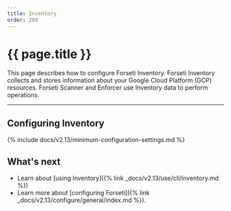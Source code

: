 ```yaml
---
title: Inventory
order: 200
---
```


# {{ page.title }}

This page describes how to configure Forseti Inventory. Forseti
Inventory collects and stores information about your Google Cloud Platform
(GCP) resources. Forseti Scanner and Enforcer use Inventory data to
perform operations.

---

## Configuring Inventory

{% include docs/v2.13/minimum-configuration-settings.md %}

## What's next

* Learn about [using Inventory]({% link _docs/v2.13/use/cli/inventory.md %})
* Learn more about [configuring Forseti]({% link _docs/v2.13/configure/general/index.md %}).
